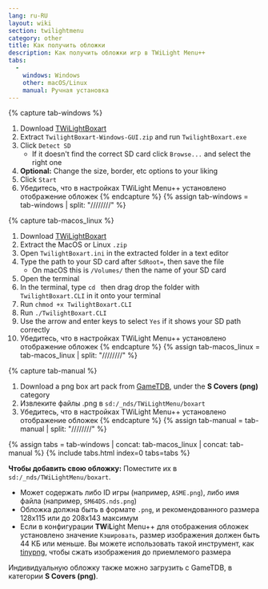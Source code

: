 ```yaml
---
lang: ru-RU
layout: wiki
section: twilightmenu
category: other
title: Как получить обложки
description: Как получить обложки игр в TWiLight Menu++
tabs:
  - 
    windows: Windows
    other: macOS/Linux
    manual: Ручная установка
---
```


{% capture tab-windows %}
1. Download [TWiLightBoxart](https://github.com/MateusRodCosta/TwilightBoxart/releases)
1. Extract `TwilightBoxart-Windows-GUI.zip` and run `TwilightBoxart.exe`
1. Click `Detect SD`
    - If it doesn't find the correct SD card click `Browse...` and select the right one
1. **Optional:** Change the size, border, etc options to your liking
1. Click `Start`
1. Убедитесь, что в настройках TWiLight Menu++ установлено отображение обложек
{% endcapture %}
{% assign tab-windows = tab-windows | split: "////////" %}

{% capture tab-macos_linux %}
1. Download [TWiLightBoxart](https://github.com/MateusRodCosta/TwilightBoxart/releases)
1. Extract the MacOS or Linux `.zip`
1. Open `TwilightBoxart.ini` in the extracted folder in a text editor
1. Type the path to your SD card after `SdRoot=`, then save the file
    - On macOS this is `/Volumes/` then the name of your SD card
1. Open the terminal
1. In the terminal, type `cd ` then drag drop the folder with `TwilightBoxart.CLI` in it onto your terminal
1. Run `chmod +x TwilightBoxart.CLI`
1. Run `./TwilightBoxart.CLI`
1. Use the arrow and enter keys to select `Yes` if it shows your SD path correctly
1. Убедитесь, что в настройках TWiLight Menu++ установлено отображение обложек
{% endcapture %}
{% assign tab-macos_linux = tab-macos_linux | split: "////////" %}

{% capture tab-manual %}
1. Download a png box art pack from [GameTDB](https://www.gametdb.com/DS/Downloads#cover_packs), under the **S Covers (png)** category
1. Извлеките файлы .png в `sd:/_nds/TWiLightMenu/boxart`
1. Убедитесь, что в настройках TWiLight Menu++ установлено отображение обложек
{% endcapture %}
{% assign tab-manual = tab-manual | split: "////////" %}

{% assign tabs = tab-windows | concat: tab-macos_linux | concat: tab-manual %}
{% include tabs.html index=0 tabs=tabs %}

**Чтобы добавить свою обложку:** Поместите их в `sd:/_nds/TWiLightMenu/boxart`.
- Может содержать либо ID игры (например, `ASME.png`), либо имя файла (например, `SM64DS.nds.png`)
- Обложка должна быть в формате `.png`, и рекомендованного размера 128x115 или до 208x143 максимум
- Если в конфигурации **TW**i**L**ight Menu++ для отображения обложек установлено значение `Кэшировать`, размер изображения должен быть 44 КБ или меньше. Вы можете использовать такой инструмент, как [tinypng](https://tinypng.com/), чтобы сжать изображения до приемлемого размера

Индивидуальную обложку также можно загрузить с GameTDB, в категории **S Covers (png)**.
